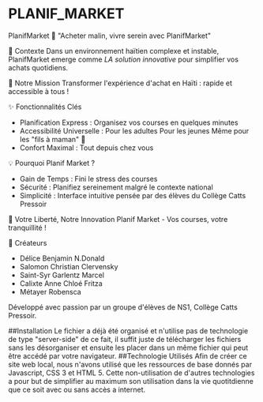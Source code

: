 # PLANIF_MARKET
PlanifMarket 🛒
 "Acheter malin, vivre serein avec PlanifMarket"

 🌟 Contexte
Dans un environnement haïtien complexe et instable, PlanifMarket emerge comme *LA solution innovative* pour simplifier vos achats quotidiens.

🎯 Notre Mission
Transformer l'expérience d'achat en Haïti : rapide et accessible à tous !

 ✨ Fonctionnalités Clés
- Planification Express : Organisez vos courses en quelques minutes 
- Accessibilité Universelle : 
   Pour les adultes
   Pour les jeunes 
   Même pour les "fils à maman" 🤭
- Confort Maximal : Tout depuis chez vous

 💡 Pourquoi Planif Market ?
- Gain de Temps : Fini le stress des courses
- Sécurité : Planifiez sereinement malgré le contexte national
- Simplicité : Interface intuitive pensée par des élèves du Collège Catts Pressoir

 🚀 Votre Liberté, Notre Innovation
Planif Market - Vos courses, votre tranquillité !

 👥 Créateurs
- Délice Benjamin N.Donald
- Salomon Christian Clervensky
- Saint-Syr Garlentz Marcel
- Calixte Anne Chloé Fritza
- Métayer Robensca

Développé avec passion par un groupe d'élèves de NS1, Collège Catts Pressoir.

##Installation
Le fichier a déjà été organisé et n'utilise pas de technologie de type "server-side" de ce fait, il suffit juste de télécharger les fichiers sans les désorganiser et ensuite les placer dans un même fichier qui peut être accédé par votre navigateur.
##Technologie Utilisés
Afin de créer ce site web local, nous n'avons utilisé que les ressources de base donnés par Javascript, CSS 3 et HTML 5. Cette non-utilisation de d'autres technologies a pour but de simplifier au maximum son utilisation dans la vie quotitdienne que ce soit avec ou sans accès a internet.
